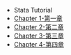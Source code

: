 * Stata Tutorial
* [Chapter 1-第一章](docs/chapter-1.md)
* [Chapter 2-第二章](docs/chapter-2.md)
* [Chapter 3-第三章](docs/chapter-3.md)
* [Chapter 4-第四章](docs/chapter-4.md)
